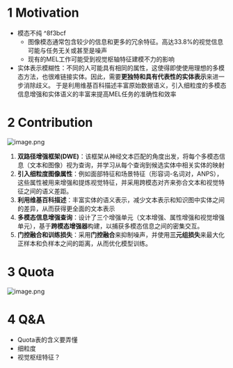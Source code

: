 # 1 Motivation
+ 模态不纯 ^8f3bcf
	+ 图像模态通常包含较少的信息和更多的冗余特征。高达33.8%的视觉信息可能与任务无关或甚至是噪声
	+ 现有的MEL工作可能受到视觉枢轴特征建模不力的影响
+ 实体表示模糊性：不同的人可能具有相同的属性，这使得即使使用理想的多模态方法，也很难链接实体。因此，需要**更独特和具有代表性的实体表示**来进一步消除歧义。
于是利用维基百科描述丰富原始数据语义，引入细粒度的多模态信息增强和实体语义的丰富来提高MEL任务的准确性和效率

# 2 Contribution
![image.png](https://aquazone.oss-cn-guangzhou.aliyuncs.com/20241223214245.png)
1. **双路径增强框架(DWE)**：该框架从神经文本匹配的角度出发，将每个多模态信息（文本和图像）视为查询，并学习从每个查询到候选实体中相关实体的映射
2. **引入细粒度图像属性**：例如面部特征和场景特征（形容词-名词对，ANPS），这些属性被用来增强和提炼视觉特征，并采用跨模态对齐来弥合文本和视觉特征之间的语义差距。
3. **利用维基百科描述**：丰富实体的语义表示，减少文本表示和知识图中实体之间的差异，从而获得更全面的文本表示
4. **多模态信息增强查询**：设计了三个增强单元（文本增强、属性增强和视觉增强单元），基于**跨模态增强器**构建，以捕获多模态信息之间的密集交互。
5. **门控融合和训练损失**：采用**门控融合**来抑制噪声，并使用**三元组损失**来最大化正样本和负样本之间的距离，从而优化模型训练。

# 3 Quota
![image.png](https://aquazone.oss-cn-guangzhou.aliyuncs.com/20241223214410.png)

# 4 Q&A
+ Quota表的含义要弄懂
+ 细粒度
+ 视觉枢纽特征？